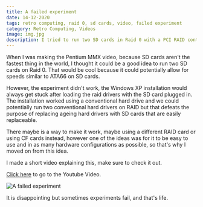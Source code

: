 ```yaml
---
title: A failed experiment
date: 14-12-2020
tags: retro computing, raid 0, sd cards, video, failed experiment
category: Retro Computing, Videos
image: img.jpg
description: I tried to run two SD cards in Raid 0 with a PCI RAID controller but it didn't work.
---
```


When I was making the Pentium MMX video, because SD cards aren't the fastest thing in the world, I thought it could be a good idea to run two SD cards on Raid 0. That would be cool because it could potentially allow for speeds similar to ATA66 on SD cards.

However, the experiment didn't work, the Windows XP installation would always get stuck after loading the raid drivers with the SD card plugged in. The installation worked using a conventional hard drive and we could potentially run two conventional hard drivers on RAID but that defeats the purpose of replacing ageing hard drivers with SD cards that are easily replaceable.

There maybe is a way to make it work, maybe using a different RAID card or using CF cards instead, however one of the ideas was for it to be easy to use and in as many hardware configurations as possible, so that's why I moved on from this idea.

I made a short video explaining this, make sure to check it out.

[Click here](https://www.youtube.com/watch?v=L557Ty2oSZI) to go to the Youtube Video.

![A failed experiment](https://www.youtube.com/watch?v=L557Ty2oSZI)

It is disappointing but sometimes experiments fail, and that's life.
